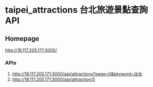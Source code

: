 # taipei_attractions 台北旅遊景點查詢API
## Homepage
http://18.117.205.171:3000/
### APIs
1. http://18.117.205.171:3000/api/attractions?page=0&keyword=淡水
2. http://18.117.205.171:3000/api/attraction/5
